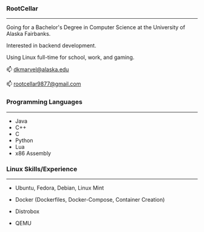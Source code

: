 ### RootCellar
---

Going for a Bachelor's Degree in Computer Science at the University of Alaska Fairbanks.

Interested in backend development.

Using Linux full-time for school, work, and gaming.

📫 dkmarvel@alaska.edu

📫 rootcellar9877@gmail.com

### Programming Languages
---

- Java
- C++
- C
- Python
- Lua
- x86 Assembly

### Linux Skills/Experience
---

- Ubuntu, Fedora, Debian, Linux Mint

- Docker (Dockerfiles, Docker-Compose, Container Creation)
- Distrobox
- QEMU


<!--
**RootCellar/RootCellar** is a ✨ _special_ ✨ repository because its `README.md` (this file) appears on your GitHub profile.

Here are some ideas to get you started:

- 🔭 I’m currently working on ...
- 🌱 I’m currently learning ...
- 👯 I’m looking to collaborate on ...
- 🤔 I’m looking for help with ...
- 💬 Ask me about ...
- 📫 How to reach me: ...
- 😄 Pronouns: ...
- ⚡ Fun fact: ...
-->

